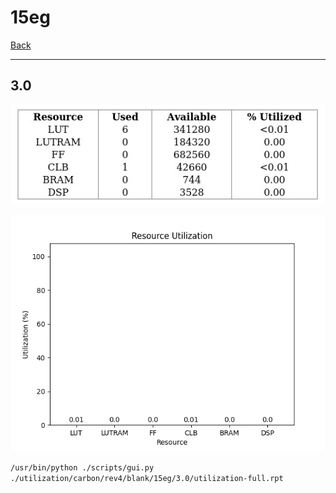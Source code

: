 # 15eg

[Back](<../rev4.md>)

---

## 3.0

<p align="center">
	<img src="../../../../../images/carbon/rev4/blank/15eg/3.0/table.jpg" />
</p>

<p align="center">
	<img src="../../../../../images/carbon/rev4/blank/15eg/3.0/graph.png" />
</p>

`/usr/bin/python ./scripts/gui.py ./utilization/carbon/rev4/blank/15eg/3.0/utilization-full.rpt`

